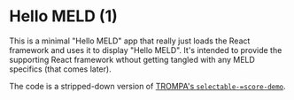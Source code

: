 # Hello MELD (1)

This is a minimal "Hello MELD" app that really just loads the React framework and uses it to display "Hello MELD".  It's intended to provide the supporting React framework wthout getting tangled with any MELD specifics (that comes later).

The code is a stripped-down version of [TROMPA's `selectable-=score-demo`](https://github.com/trompamusic/selectable-score-demo).

